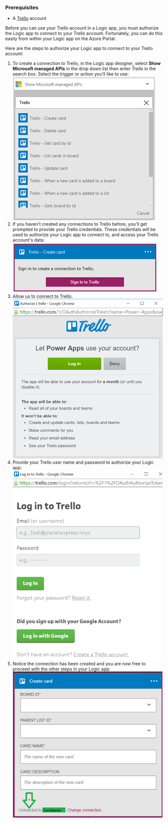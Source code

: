 ### <a name="prerequisites"></a>Prerequisites
- A [Trello](http://trello.com) account 

Before you can use your Trello account in a Logic app, you must authorize the Logic app to connect to your Trello account. Fortunately, you can do this easily from within your Logic app on the Azure Portal. 

Here are the steps to authorize your Logic app to connect to your Trello account:

1. To create a connection to Trello, in the Logic app designer, select **Show Microsoft managed APIs** in the drop down list then enter *Trello* in the search box. Select the trigger or action you'll like to use:  
  ![](./media/connectors-create-api-trello/trello-1.png)
2. If you haven't created any connections to Trello before, you'll get prompted to provide your Trello credentials. These credentials will be used to authorize your Logic app to connect to, and access your Trello account's data:  
  ![](./media/connectors-create-api-trello/trello-2.png) 
3. Allow us to connect to Trello:  
  ![](./media/connectors-create-api-trello/trello-3.png)   
4. Provide your Trello user name and password to authorize your Logic app:  
  ![](./media/connectors-create-api-trello/trello-4.png)  
5. Notice the connection has been created and you are now free to proceed with the other steps in your Logic app:  
  ![](./media/connectors-create-api-trello/trello-5.png)


<!--HONumber=Oct16_HO2-->


